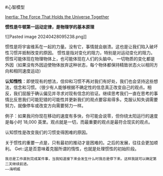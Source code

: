 
#心智模型 

[Inertia: The Force That Holds the Universe Together](https://fs.blog/inertia/)

**惯性是牛顿第一运动定律，是物理学的基本原理**

![[Pasted image 20240428095238.png]]

惯性是将宇宙维系在一起的力量。没有它，事情就会崩溃。这也是让我们陷入破坏性习惯并抵制改变的原因。
惯性是指对变化的阻力，特别是对运动变化的阻力。惯性可能体现在物理物体上，也可能体现在人们的头脑中。
一切物质的变化都是外因（如果没有外因迫使物体放弃这种状态，每个物体都保持精致状态火以相同方向和相同速度运动）

**认知惰性**：即使现有的想法，信仰和习惯不再对我们有好处，我们也会坚持这些想法，信念和习惯。（很少有人能够根据不确定性的信息真正改变自己的观点。相反，我们屈服于确认偏见并寻求对现有信念的验证。继续思考我们一直在思考的事情比反思我们可能犯错的可能性并更新我们的观点要容易得多。克服认知失调需要努力，就像停车或改变方向需要努力一样。



例子：如果我问你现在移动的速度有多快，你可能会说零，但你绕太阳运行的速度是每小时 18,000 英里。观点就是一切，而最重要的观点是最符合现实的观点。




认知惯性是改变我们的习惯变得困难的原因。

关于惯性的重要一点是，只有最初的推动才是困难的。之后的发展，往往会更加顺利。
Get::这是否意味着克服所谓的惰性，也就是处理惯性的初始阶段。

```ad-note
我总是工作直到完成某件事，当我知道接下来会发生什么时我总是停下来。这样我就可以确定第二天继续前进。
——海明威
```


